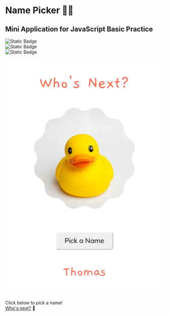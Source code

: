 # Name Picker 🐥✨
## Mini Application for JavaScript Basic Practice

![Static Badge](https://img.shields.io/badge/HTML5-ffffe0?style=for-the-badge&logo=HTML5)  
![Static Badge](https://img.shields.io/badge/CSS3-ffffe0?style=for-the-badge&logo=CSS3)  
![Static Badge](https://img.shields.io/badge/JavaScript-ffffe0?style=for-the-badge&logo=JavaScript)  

![website screenshot](./src/img/readme_image.png)

Click below to pick a name!  
[Who's next?](https://yukosuga.github.io/name-picker/) 🤔